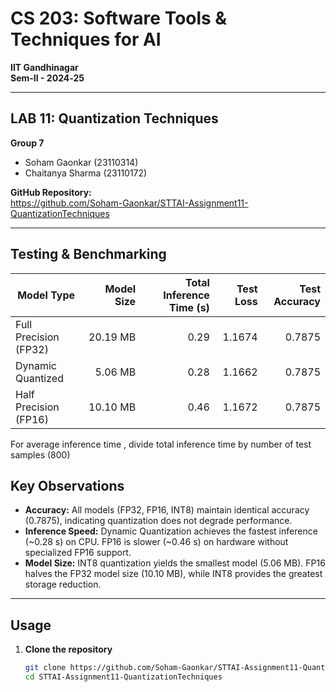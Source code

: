 # CS 203: Software Tools & Techniques for AI
**IIT Gandhinagar**  
**Sem-II - 2024‑25**

---

## LAB 11: Quantization Techniques
**Group 7**  
- Soham Gaonkar (23110314)  
- Chaitanya Sharma (23110172)  

**GitHub Repository:**  
https://github.com/Soham-Gaonkar/STTAI-Assignment11-QuantizationTechniques

---


## Testing & Benchmarking
| Model Type            | Model Size | Total Inference Time (s) | Test Loss | Test Accuracy |
| --------------------- | ---------: | -----------------: | --------: | ------------: |
| Full Precision (FP32) | 20.19 MB   | 0.29               | 1.1674    | 0.7875        |
| Dynamic Quantized     |  5.06 MB   | 0.28               | 1.1662    | 0.7875        |
| Half Precision (FP16) | 10.10 MB   | 0.46               | 1.1672    | 0.7875        |

For average inference time , divide total inference time by number of test samples (800)

## Key Observations
- **Accuracy:** All models (FP32, FP16, INT8) maintain identical accuracy (0.7875), indicating quantization does not degrade performance.
- **Inference Speed:** Dynamic Quantization achieves the fastest inference (~0.28 s) on CPU. FP16 is slower (~0.46 s) on hardware without specialized FP16 support.
- **Model Size:** INT8 quantization yields the smallest model (5.06 MB). FP16 halves the FP32 model size (10.10 MB), while INT8 provides the greatest storage reduction.

---

## Usage
1. **Clone the repository**  
   ```bash
   git clone https://github.com/Soham-Gaonkar/STTAI-Assignment11-QuantizationTechniques.git
   cd STTAI-Assignment11-QuantizationTechniques
